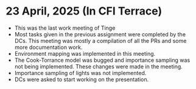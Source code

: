 # 23 April, 2025 (In CFI Terrace)

- This was the last work meeting of Tinge
- Most tasks given in the previous assignment were completed by the DCs. This meeting was mostly a compilation of all the PRs and some more documentation work.
- Environment mapping was implemented in this meeting.
- The Cook-Torrance model was bugged and importance sampling was not being implemented. These changes were made in the meeting.
- Importance sampling of lights was not implemented.
- DCs were asked to start working on the presentation.